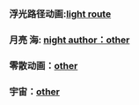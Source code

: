 ### 浮光路径动画:[light route](./light%20route/xuslight.html)

### 月亮 海: [night author：other](./night%20author：other/night.html)

### 零散动画：[other](./other/README.md)

### 宇宙：[other](./universe/universe.html)
